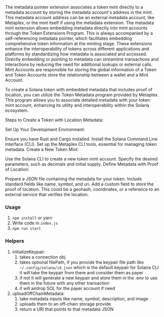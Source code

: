 The metadata pointer extension associates a token mint directly to a metadata account by storing the metadata account's address in the mint. 
This metadata account address can be an external metadata account, like Metaplex, or the mint itself if using the metadata extension.
The metadata mint extension allows embedding metadata directly into mint accounts through the Token Extensions Program. 
This is always accompanied by a self-referencing metadata pointer, which facilitates embedding comprehensive token information at the minting stage.
These extensions enhance the interoperability of tokens across different applications and platforms by standardizing how metadata is associated and accessed.
Directly embedding or pointing to metadata can streamline transactions and interactions by reducing the need for additional lookups or external calls. 
Mint Accounts are responsible for storing the global information of a Token and Token Accounts store the relationship between a wallet and a Mint Account.


To create a Solana token with embedded metadata that includes proof of location, you can utilize the Token Metadata program provided by Metaplex. This program allows you to associate detailed metadata with your token mint account, enhancing its utility and interoperability within the Solana ecosystem.

Steps to Create a Token with Location Metadata:

Set Up Your Development Environment:

Ensure you have Rust and Cargo installed.
Install the Solana Command Line Interface (CLI).
Set up the Metaplex CLI tools, essential for managing token metadata.
Create a New Token Mint:

Use the Solana CLI to create a new token mint account.
Specify the desired parameters, such as decimals and initial supply.
Define Metadata with Proof of Location:

Prepare a JSON file containing the metadata for your token.
Include standard fields like name, symbol, and uri.
Add a custom field to store the proof of location. This could be a geohash, coordinates, or a reference to an external service that verifies the location.

### Usage

1. `npm install` or yarn
2. Write code in `index.js`
3. `npm run start`

### Helpers

1. initializeKeypair:
   1. takes a connection obj
   1. takes optional filePath, if you provide the keypair file path like
      `~/.config/solana/id.json` which is the default keypair for Solana CLI it
      will take the keypair from there and consider them as payer
   1. if not it will generate a new keypair and store them in the .env to use
      them in the future with any other transaction
   1. it will airdrop SOL for the payer account if need
1. uploadOffChainMetadata:
   1. take metadata inputs like name, symbol, description, and image
   1. uploads them to an off-chain storage provide
   1. return a URI that points to that metadata JSON
